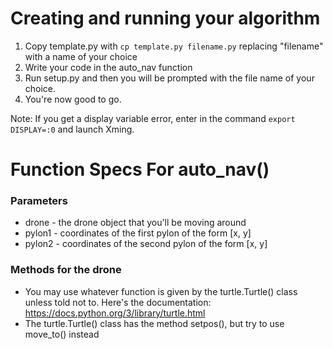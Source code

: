 # Creating and running your algorithm

1. Copy template.py with `cp template.py filename.py` replacing "filename" with a name of your choice
2. Write your code in the auto_nav function
3. Run setup.py and then you will be prompted with the file name of your choice.
4. You're now good to go.

Note: If you get a display variable error, enter in the command `export DISPLAY=:0` and launch Xming.

# Function Specs For auto_nav()

### Parameters

* drone - the drone object that you'll be moving around
* pylon1 - coordinates of the first pylon of the form [x, y]
* pylon2 - coordinates of the second pylon of the form [x, y]

### Methods for the drone

* You may use whatever function is given by the turtle.Turtle() class unless told not to. Here's the documentation: https://docs.python.org/3/library/turtle.html
* The turtle.Turtle() class has the method setpos(), but try to use move_to() instead
